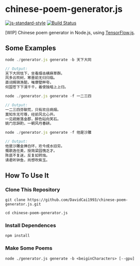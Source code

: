 # chinese-poem-generator.js
[![js-standard-style](https://img.shields.io/badge/code%20style-standard-brightgreen.svg)](http://standardjs.com/)
[![Build Status](https://travis-ci.org/DavidCai1993/chinese-poem-generator.js.svg?branch=master)](https://travis-ci.org/DavidCai1993/chinese-poem-generator.js)

[WIP] Chinese poem generator in Node.js, using [TensorFlow.js](https://js.tensorflow.org/).

## Some Examples

```js
node ./generator.js generate -b 天下大同

// Output:
天下大同怯下，坐看烟击横麻草群。
风多云吹树，寒啬前无归归临。
直词赐锦渔醅，唯摩壁畔夸。
何国苍下下滉千千，着使独暗上上归。
```

```js
node ./generator.js generate -f 一二三四

// Output:
一二三四芬聊荒，只有欢日病烟。
莫知东无可尊，经前风北心开。
一见疏敞落金郡，醉色砧向笑石。
姚门忽辞酌，一朝风月春耕。
```

```js
node ./generator.js generate -f 他是沙雕

// Output:
他是沙雕金捧白环，欢今成水旧穷。
慨歌逸任美，授简梁园愧乏才。
陈底不复迷，反复如转烛。
请君听钟鱼，尚想吹紫玉。
```

## How To Use It

### Clone This Repository
```
git clone https://github.com/DavidCai1993/chinese-poem-generator.js.git

cd chinese-poem-generator.js
```

### Install Dependences
```
npm install
```

### Make Some Poems
```
node ./generator.js generate -b <beiginCharacters> [--gpu]
```
